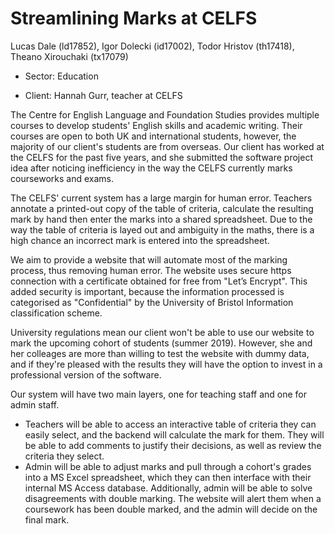 Streamlining Marks at CELFS
===========================
Lucas Dale (ld17852), Igor Dolecki (id17002), Todor Hristov (th17418), Theano Xirouchaki (tx17079)

- Sector: Education

- Client: Hannah Gurr, teacher at CELFS

The Centre for English Language and Foundation Studies provides multiple courses to develop students' English skills and academic writing. Their courses are open to both UK and international students, however, the majority of our client's students are from overseas. Our client has worked at the CELFS for the past five years, and she submitted the software project idea after noticing inefficiency in the way the CELFS currently marks courseworks and exams.

The CELFS' current system has a large margin for human error. Teachers annotate a printed-out copy of the table of criteria, calculate the resulting mark by hand then enter the marks into a shared spreadsheet. Due to the way the table of criteria is layed out and ambiguity in the maths, there is a high chance an incorrect mark is entered into the spreadsheet.

We aim to provide a website that will automate most of the marking process, thus removing human error. The website uses secure https connection with a certificate obtained for free from "Let’s Encrypt". This added security is important, because the information processed is categorised as "Confidential" by the University of Bristol Information classification scheme.

University regulations mean our client won't be able to use our website to mark the upcoming cohort of students (summer 2019). However, she and her colleages are more than willing to test the website with dummy data, and if they're pleased with the results they will have the option to invest in a professional version of the software.

Our system will have two main layers, one for teaching staff and one for admin staff.
- Teachers will be able to access an interactive table of criteria they can easily select, and the backend will calculate the mark for them. They will be able to add comments to justify their decisions, as well as review the criteria they select.
- Admin will be able to adjust marks and pull through a cohort's grades into a MS Excel spreadsheet, which they can then interface with their internal MS Access database. Additionally, admin will be able to solve disagreements with double marking. The website will alert them when a coursework has been double marked, and the admin will decide on the final mark.

